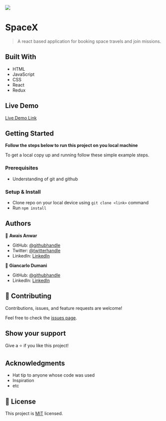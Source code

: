 ![](https://img.shields.io/badge/Microverse-blueviolet)

# SpaceX

> A react based application for booking space travels and join missions.

## Built With

- HTML
- JavaScript
- CSS
- React
- Redux

## Live Demo

[Live Demo Link](https://awaisanwar544.github.io/spacex-project/)

## Getting Started

**Follow the steps below to run this project on you local machine**


To get a local copy up and running follow these simple example steps.

### Prerequisites
- Understanding of git and github
### Setup & Install
- Clone repo on your local device using `git clone <link>` command
- Run `npm install`

## Authors

👤 **Awais Anwar**

- GitHub: [@githubhandle](https://github.com/awaisanwar544)
- Twitter: [@twitterhandle](https://twitter.com/AwaisAnwar47)
- LinkedIn: [LinkedIn](https://www.linkedin.com/in/awaisanwar544/)

👤 **Giancarlo Dumani**

- GitHub: [@githubhandle](https://github.com/gdumani)
- LinkedIn: [LinkedIn](https://www.linkedin.com/in/gdumani/)

## 🤝 Contributing

Contributions, issues, and feature requests are welcome!

Feel free to check the [issues page](../../issues/).

## Show your support

Give a ⭐️ if you like this project!

## Acknowledgments

- Hat tip to anyone whose code was used
- Inspiration
- etc

## 📝 License

This project is [MIT](./MIT.md) licensed.
